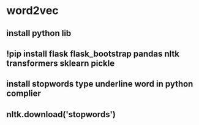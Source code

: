 # word2vec
install python lib
-------------------------
!pip install flask flask_bootstrap pandas nltk transformers sklearn pickle
-------------------------


install stopwords type underline word in python complier
-------------------------
nltk.download('stopwords')
-------------------------
